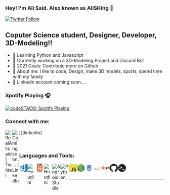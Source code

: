 ### Hey! I'm Ali Said. Also known as AliSKing 👋

[![Twitter Follow](https://img.shields.io/twitter/follow/RealAliSaid?color=1DA1F2&logo=twitter&style=for-the-badge)](https://twitter.com/intent/follow?original_referer=https%3A%2F%2Fgithub.com%2FRealAliSaid&screen_name=RealAliSaid)

## Coputer Science student, Designer, Developer, 3D-Modeling!!

- 🔴 Learning Python and Javascript
- 🔴 Currently working on a 3D-Modeling Project and Discord Bot
- 🔴 2021 Goals: Contribute more on Github
- 🔴 About me: I like to code, Design, make 3D models, sports, spend time with my family
- 🔴 Linkedin account coming soon....

### Spotify Playing 🎧

[<img src="https://now-playing-codestackr.vercel.app/api/spotify-playing" alt="codeSTACKr Spotify Playing" width="350" />](https://open.spotify.com/user/swyqyimdc12jajde4vpwd2x1b)

### Connect with me:


[<img align="left" alt="RealAlisaid | Twitter" width="22px" src="https://cdn.jsdelivr.net/npm/simple-icons@v3/icons/twitter.svg" />][twitter]
[<img align="left" alt="Coming soon.... | LinkedIn" width="22px" src="https://cdn.jsdelivr.net/npm/simple-icons@v3/icons/linkedin.svg" />][linkedin]

<br />

### Languages and Tools:

[<img align="left" alt="Visual Studio Code" width="26px" src="https://raw.githubusercontent.com/github/explore/80688e429a7d4ef2fca1e82350fe8e3517d3494d/topics/visual-studio-code/visual-studio-code.png" />][twitter]

[<img align="left" alt="Houdini" width="26px" src="https://raw.githubusercontent.com/ALISKING/Images/main/Houdini3D_icon.png?token=ANWRTQEBK7EFQEC45TYZXKLA4RTG6" />][houdini]

[<img align="left" alt="HTML5" width="26px" src="https://raw.githubusercontent.com/github/explore/80688e429a7d4ef2fca1e82350fe8e3517d3494d/topics/html/html.png" />][twitter]

[<img align="left" alt="Houdini" width="26px" src="https://raw.githubusercontent.com/ALISKING/Images/main/java.png?token=ANWRTQGIR4QNJDV6NX7DMRDA4RRSO" />][twitter]

[<img align="left" alt="Android Studio" width="26px" src="https://raw.githubusercontent.com/ALISKING/Images/main/android-studio.png?token=ANWRTQANOH5U2YYXJ7NSNKDA4RTV2" />][twitter]

[<img align="left" alt="Python" width="26px" src="https://raw.githubusercontent.com/ALISKING/Images/main/768px-Python-logo-notext.svg.png?token=ANWRTQAPOHB3LLT7NZXLEODA4RSZW" />][twitter]

[<img align="left" alt="JavaScript" width="26px" src="https://raw.githubusercontent.com/github/explore/80688e429a7d4ef2fca1e82350fe8e3517d3494d/topics/javascript/javascript.png" />][twitter]

[<img align="left" alt="Node.js" width="26px" src="https://raw.githubusercontent.com/github/explore/80688e429a7d4ef2fca1e82350fe8e3517d3494d/topics/nodejs/nodejs.png" />][twitter]

[<img align="left" alt="SQL" width="26px" src="https://raw.githubusercontent.com/github/explore/80688e429a7d4ef2fca1e82350fe8e3517d3494d/topics/sql/sql.png" />][twitter]

[<img align="left" alt="MySQL" width="26px" src="https://raw.githubusercontent.com/github/explore/80688e429a7d4ef2fca1e82350fe8e3517d3494d/topics/mysql/mysql.png" />][twitter]

[<img align="left" alt="Git" width="26px" src="https://raw.githubusercontent.com/github/explore/80688e429a7d4ef2fca1e82350fe8e3517d3494d/topics/git/git.png" />][twitter]

[<img align="left" alt="GitHub" width="26px" src="https://raw.githubusercontent.com/github/explore/78df643247d429f6cc873026c0622819ad797942/topics/github/github.png" />][twitter]

[<img align="left" alt="Terminal" width="26px" src="https://raw.githubusercontent.com/github/explore/80688e429a7d4ef2fca1e82350fe8e3517d3494d/topics/terminal/terminal.png" />][twitter]


<br />
<br />

---



</details>

[twitter]: https://twitter.com/RealAliSaid
[houdini]: https://www.sidefx.com/profile/A-S-K/
